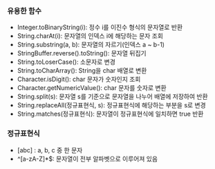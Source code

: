 ### 유용한 함수
- Integer.toBinaryString(i): 정수 i를 이진수 형식의 문자열로 반환
- String.charAt(i): 문자열의 인덱스 i에 해당하는 문자 조회
- String.substring(a, b): 문자열의 자르기(인덱스 a ~ b-1)
- StringBuffer.reverse().toString(): 문자열 뒤집기
- String.toLoserCase(): 소문자로 변경
- String.toCharArray(): String을 char 배열로 변환
- Character.isDigit(): char 문자가 숫자인지 조회 
- Character.getNumericValue(): char 문자를 숫자로 변환
- String.split(s): 문자열 s를 기준으로 문자열을 나누어 배열에 저장하여 반환
- String.replaceAll(정규표현식, s): 정규표현식에 해당하는 부분을 s로 변경
- String.matches(정규표현식): 문자열이 정규표현식에 일치하면 true 반환

### 정규표현식
- [abc] : a, b, c 중 한 문자
- ^[a-zA-Z]*$: 문자열이 전부 알파벳으로 이루어져 있음
